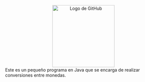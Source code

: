 
<div align="center">
    <img src="https://github.com/user-attachments/assets/7f670151-339f-4aeb-a940-02e305391f5b" alt="Logo de GitHub" width="200">
</div>
Este es un pequeño programa en Java que se encarga de realizar conversiones entre monedas.
